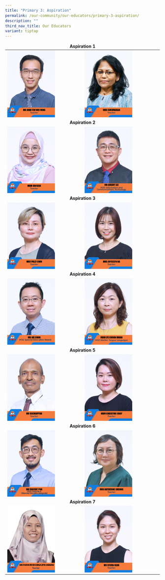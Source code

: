 ```yaml
---
title: "Primary 3: Aspiration"
permalink: /our-community/our-educators/primary-3-aspiration/
description: ""
third_nav_title: Our Educators
variant: tiptap
---
```

<table>
<thead>
  <tr>
		<td colspan="2"><center><b>Aspiration 1</b></center></td>
  </tr>
</thead>
<tbody>
  <tr>
    <td><img src="/images/Teaching%20Staff/2023_mr%20john%20teh%20wei%20ming.jpg" style="width:65%"></td>
    <td><img src="/images/Teaching%20Staff/2023_mrs%20sukumaran.jpg" style="width:65%"> </td>
  </tr>
  <tr>
    <td colspan="2"><center><b>Aspiration 2</b></center></td>
  </tr>
  <tr>
    <td><img src="/images/Teaching%20Staff/2023_mdm%20hafizah.jpg" style="width:65%"> </td>
    <td><img src="/images/Teaching%20Staff/2023_mr%20jeremy%20lee-final.jpg" style="width:65%"> </td>
  </tr>
  <tr>
    <td colspan="2"><center><b>Aspiration 3</b></center></td>
  </tr>
  <tr>
    <td><img src="/images/Teaching%20Staff/2023_mrs%20polly%20chin.jpg" style="width:65%"> </td>
    <td><img src="/images/Teaching%20Staff/2023_mrs%20joycelyn%20ng.jpg" style="width:65%"> </td>
  </tr>
  <tr>
    <td colspan="2"><center><b>Aspiration 4</b></center></td>
  </tr>
  <tr>
    <td> <img src="/images/Teaching%20Staff/mr%20joe%20choo-final.jpg" style="width:65%"></td>
    <td><img src="/images/Teaching%20Staff/2023_mdm%20lye%20choon%20hwan-final.jpg" style="width:65%"> </td>
  </tr>
  <tr>
    <td colspan="2"><center><b>Aspiration 5</b></center></td>
  </tr>
  <tr>
    <td><img src="/images/Teaching%20Staff/2023_mr%20nachiappan.jpg" style="width:65%"> </td>
    <td><img src="/images/Teaching%20Staff/2023_mdm%20christine%20choy.jpg" style="width:65%"> </td>
  </tr>
  <tr>
    <td colspan="2"><center><b>Aspiration 6</b></center></td>
  </tr>
  <tr>
    <td><img src="/images/Teaching%20Staff/mr%20vincent%20poh.jpg" style="width:65%"> </td>
    <td><img src="/images/Teaching%20Staff/2023_mrs%20katherine%20cheong.jpg" style="width:65%"> </td>
  </tr>
	 <tr>
    <td colspan="2"><center><b>Aspiration 7</b></center></td>
  </tr>
  <tr>
    <td><img src="/images/Teaching%20Staff/2023_ms%20farahiyah%20dina.jpg" style="width:65%"> </td>
    <td><img src="/images/Teaching%20Staff/2023_ms%20sylvia%20seah.jpg" style="width:65%"></td>
  </tr>
</tbody>
</table>